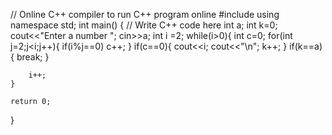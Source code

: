 // Online C++ compiler to run C++ program online
#include <iostream>
using namespace std;
int main() {
    // Write C++ code here
    int a;
    int k=0;
    cout<<"Enter a number ";
    cin>>a;
    int i =2;
    while(i>0){
         int c=0;
        for(int j=2;j<i;j++){
            if(i%j==0)
            c++;
        }
        if(c==0){
        cout<<i;
        cout<<"\n";
        k++;
        }
          if(k==a){
            break;
        }
        
      
        i++;
    }

    return 0;
}












